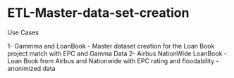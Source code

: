 # ETL-Master-data-set-creation


 Use Cases

   1- Gammma and LoanBook - Master dataset creation for the Loan Book project match with EPC and Gamma Data
   2- Airbus NationWide LoanBook - Loan Book from Airbus and Nationwide with EPC rating and floodability - anonimized data

